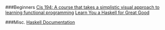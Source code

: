 ###Beginners
[Cis 194: A course that takes a simplistic visual approach to learning functional programming](http://www.seas.upenn.edu/~cis194/fall16/)
[Learn You a Haskell for Great Good](http://learnyouahaskell.com/)

###Misc.
[Haskell Documentation](https://www.haskell.org/documentation)
